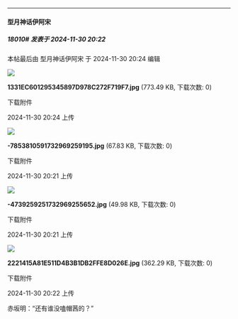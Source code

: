 ﻿
*****

####  型月神话伊阿宋  
##### 18010#       发表于 2024-11-30 20:22

 本帖最后由 型月神话伊阿宋 于 2024-11-30 20:24 编辑 

<img src="https://img.saraba1st.com/forum/202411/30/202445p47qzhffp7k1kf7h.jpg" referrerpolicy="no-referrer">

<strong>1331EC601295345897D978C272F719F7.jpg</strong> (773.49 KB, 下载次数: 0)

下载附件

2024-11-30 20:24 上传

<img src="https://img.saraba1st.com/forum/202411/30/202140mwl0tvoknkzvgq4i.jpg" referrerpolicy="no-referrer">

<strong>-7853810591732969259195.jpg</strong> (67.83 KB, 下载次数: 0)

下载附件

2024-11-30 20:21 上传

<img src="https://img.saraba1st.com/forum/202411/30/202148vblfljmip9mlkhjf.jpg" referrerpolicy="no-referrer">

<strong>-4739259251732969255652.jpg</strong> (49.98 KB, 下载次数: 0)

下载附件

2024-11-30 20:21 上传

<img src="https://img.saraba1st.com/forum/202411/30/202213g1e3daabad7t1aft.jpg" referrerpolicy="no-referrer">

<strong>2221415A81E511D4B3B1DB2FFE8D026E.jpg</strong> (362.29 KB, 下载次数: 0)

下载附件

2024-11-30 20:22 上传

赤坂明：“还有谁没嗑帽茜的？”

